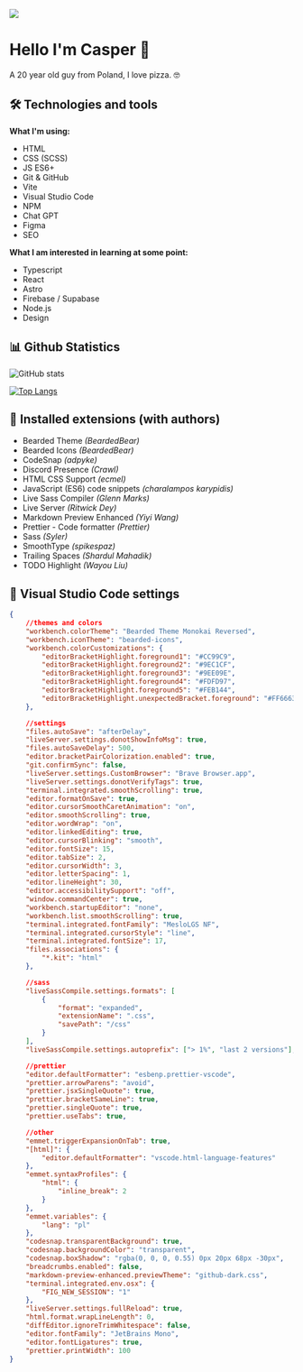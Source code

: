![](https://komarev.com/ghpvc/?username=CasperZmuda)

# Hello I'm Casper 🌊

A 20 year old guy from Poland, I love pizza. 🤓

## 🛠 Technologies and tools

**What I'm using:**

- HTML
- CSS (SCSS)
- JS ES6+
- Git & GitHub
- Vite
- Visual Studio Code
- NPM
- Chat GPT
- Figma
- SEO

**What I am interested in learning at some point:**

- Typescript
- React
- Astro
- Firebase / Supabase
- Node.js
- Design

## 📊 Github Statistics

![GitHub stats](https://github-readme-stats.vercel.app/api?username=CasperZmuda&show_icons=true)

[![Top Langs](https://github-readme-stats.vercel.app/api/top-langs/?username=CasperZmuda)](https://github.com/anuraghazra/github-readme-stats)

## 🚧 Installed extensions (with authors)

- Bearded Theme _(BeardedBear)_
- Bearded Icons _(BeardedBear)_
- CodeSnap _(adpyke)_
- Discord Presence _(Crawl)_
- HTML CSS Support _(ecmel)_
- JavaScript (ES6) code snippets _(charalampos karypidis)_
- Live Sass Compiler _(Glenn Marks)_
- Live Server _(Ritwick Dey)_
- Markdown Preview Enhanced _(Yiyi Wang)_
- Prettier - Code formatter _(Prettier)_
- Sass _(Syler)_
- SmoothType _(spikespaz)_
- Trailing Spaces _(Shardul Mahadik)_
- TODO Highlight _(Wayou Liu)_

## 🔮 Visual Studio Code settings

```json
{
	//themes and colors
	"workbench.colorTheme": "Bearded Theme Monokai Reversed",
	"workbench.iconTheme": "bearded-icons",
	"workbench.colorCustomizations": {
		"editorBracketHighlight.foreground1": "#CC99C9",
		"editorBracketHighlight.foreground2": "#9EC1CF",
		"editorBracketHighlight.foreground3": "#9EE09E",
		"editorBracketHighlight.foreground4": "#FDFD97",
		"editorBracketHighlight.foreground5": "#FEB144",
		"editorBracketHighlight.unexpectedBracket.foreground": "#FF6663"
	},

	//settings
	"files.autoSave": "afterDelay",
	"liveServer.settings.donotShowInfoMsg": true,
	"files.autoSaveDelay": 500,
	"editor.bracketPairColorization.enabled": true,
	"git.confirmSync": false,
	"liveServer.settings.CustomBrowser": "Brave Browser.app",
	"liveServer.settings.donotVerifyTags": true,
	"terminal.integrated.smoothScrolling": true,
	"editor.formatOnSave": true,
	"editor.cursorSmoothCaretAnimation": "on",
	"editor.smoothScrolling": true,
	"editor.wordWrap": "on",
	"editor.linkedEditing": true,
	"editor.cursorBlinking": "smooth",
	"editor.fontSize": 15,
	"editor.tabSize": 2,
	"editor.cursorWidth": 3,
	"editor.letterSpacing": 1,
	"editor.lineHeight": 30,
	"editor.accessibilitySupport": "off",
	"window.commandCenter": true,
	"workbench.startupEditor": "none",
	"workbench.list.smoothScrolling": true,
	"terminal.integrated.fontFamily": "MesloLGS NF",
	"terminal.integrated.cursorStyle": "line",
	"terminal.integrated.fontSize": 17,
	"files.associations": {
		"*.kit": "html"
	},

	//sass
	"liveSassCompile.settings.formats": [
		{
			"format": "expanded",
			"extensionName": ".css",
			"savePath": "/css"
		}
	],
	"liveSassCompile.settings.autoprefix": ["> 1%", "last 2 versions"],

	//prettier
	"editor.defaultFormatter": "esbenp.prettier-vscode",
	"prettier.arrowParens": "avoid",
	"prettier.jsxSingleQuote": true,
	"prettier.bracketSameLine": true,
	"prettier.singleQuote": true,
	"prettier.useTabs": true,

	//other
	"emmet.triggerExpansionOnTab": true,
	"[html]": {
		"editor.defaultFormatter": "vscode.html-language-features"
	},
	"emmet.syntaxProfiles": {
		"html": {
			"inline_break": 2
		}
	},
	"emmet.variables": {
		"lang": "pl"
	},
	"codesnap.transparentBackground": true,
	"codesnap.backgroundColor": "transparent",
	"codesnap.boxShadow": "rgba(0, 0, 0, 0.55) 0px 20px 68px -30px",
	"breadcrumbs.enabled": false,
	"markdown-preview-enhanced.previewTheme": "github-dark.css",
	"terminal.integrated.env.osx": {
		"FIG_NEW_SESSION": "1"
	},
	"liveServer.settings.fullReload": true,
	"html.format.wrapLineLength": 0,
	"diffEditor.ignoreTrimWhitespace": false,
	"editor.fontFamily": "JetBrains Mono",
	"editor.fontLigatures": true,
	"prettier.printWidth": 100
}
```
